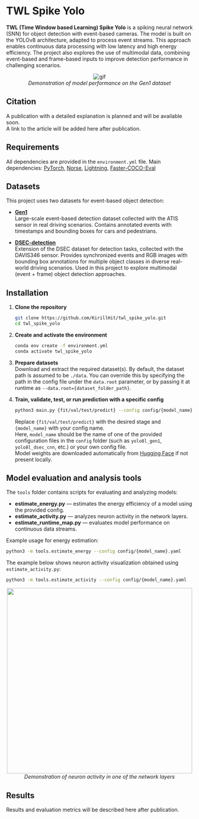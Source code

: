 # TWL Spike Yolo

**TWL (Time Window based Learning) Spike Yolo** is a spiking neural network (SNN) for object detection with event-based cameras. The model is built on the YOLOv8 architecture, adapted to process event streams. This approach enables continuous data processing with low latency and high energy efficiency. The project also explores the use of multimodal data, combining event-based and frame-based inputs to improve detection performance in challenging scenarios.

<p align="center">
  <img src="https://huggingface.co/KirillHit/twl_spike_yolo/resolve/main/assets/gen1_example.gif" alt="gif"><br>
  <em>Demonstration of model performance on the Gen1 dataset</em>
</p>

## Citation

A publication with a detailed explanation is planned and will be available soon.  
A link to the article will be added here after publication.

## Requirements

All dependencies are provided in the `environment.yml` file. Main dependencies: [PyTorch](https://pytorch.org/), [Norse](https://github.com/norse/norse), [Lightning](https://lightning.ai/), [Faster-COCO-Eval](https://github.com/MiXaiLL76/faster_coco_eval)

## Datasets

This project uses two datasets for event-based object detection:

- [**Gen1**](https://www.prophesee.ai/2020/01/24/prophesee-gen1-automotive-detection-dataset/)  
  Large-scale event-based detection dataset collected with the ATIS sensor in real driving scenarios. Contains annotated events with timestamps and bounding boxes for cars and pedestrians.

- [**DSEC-detection**](https://dsec.ifi.uzh.ch/dsec-detection/)  
  Extension of the DSEC dataset for detection tasks, collected with the DAVIS346 sensor. Provides synchronized events and RGB images with bounding box annotations for multiple object classes in diverse real-world driving scenarios. Used in this project to explore multimodal (event + frame) object detection approaches.

## Installation

1. **Clone the repository**
   ```bash
   git clone https://github.com/KirillHit/twl_spike_yolo.git
   cd twl_spike_yolo
   ```

2. **Create and activate the environment**
   ```bash
   conda env create -f environment.yml
   conda activate twl_spike_yolo
   ```

3. **Prepare datasets**  
   Download and extract the required dataset(s). By default, the dataset path is assumed to be `./data`. You can override this by specifying the path in the config file under the `data.root` parameter, or by passing it at runtime as `--data.root={dataset_folder_path}`.

4. **Train, validate, test, or run prediction with a specific config**
   ```bash
   python3 main.py {fit/val/test/predict} --config config/{model_name}.yaml
   ```
   Replace `{fit/val/test/predict}` with the desired stage and `{model_name}` with your config name.  
   Here, `model_name` should be the name of one of the provided configuration files in the `config` folder (such as `yolo8l_gen1`, `yolo8l_dsec_cnn`, etc.) or your own config file.  
   Model weights are downloaded automatically from [Hugging Face](https://huggingface.co/KirillHit/twl_spike_yolo/tree/main) if not present locally.

## Model evaluation and analysis tools

The `tools` folder contains scripts for evaluating and analyzing models:

- **estimate_energy.py** — estimates the energy efficiency of a model using the provided config.
- **estimate_activity.py** — analyzes neuron activity in the network layers.
- **estimate_runtime_map.py** — evaluates model performance on continuous data streams.

Example usage for energy estimation:
```bash
python3 -m tools.estimate_energy --config config/{model_name}.yaml
```

The example below shows neuron activity visualization obtained using `estimate_activity.py`:
```bash
python3 -m tools.estimate_activity --config config/{model_name}.yaml
```

<p align="center">
  <img src="https://huggingface.co/KirillHit/twl_spike_yolo/resolve/main/assets/activity.gif" width="500"><br>
  <em>Demonstration of neuron activity in one of the network layers</em>
</p>

## Results

Results and evaluation metrics will be described here after publication.

